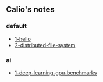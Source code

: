 ## Calio's notes
### default
* [1-hello](./default/1-hello.md)
* [2-distributed-file-system](./default/2-distributed-file-system.md)
### ai
* [1-deep-learning-gpu-benchmarks](./ai/1-deep-learning-gpu-benchmarks.md)
